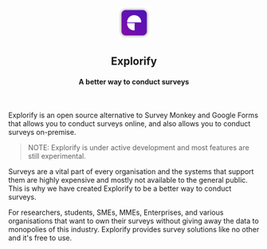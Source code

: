 <div align="center">
    <a href="https://explorifyjs.com">
      <img src="https://raw.githubusercontent.com/explorifyjs/.github/main/profile/explorifyjs_logo_icon.png" alt="ExplorifyJS Logo" height="65"></img></a>
    <h2 align="center"><b>Explorify</b></h2>
    <h4 align="center">A better way to conduct surveys</h4>
    <br />
</div>

Explorify is an open source alternative to Survey Monkey and Google Forms that allows you to conduct surveys online, and also allows you to conduct surveys on-premise.

> NOTE: Explorify is under active development and most features are still experimental.

Surveys are a vital part of every organisation and the systems that support them are highly expensive and mostly not available to the general public. This is why we have created Explorify to be a better way to conduct surveys.

For researchers, students, SMEs, MMEs, Enterprises, and various organisations that want to own their surveys without giving away the data to monopolies of this industry. Explorify provides survey solutions like no other and it's free to use.
